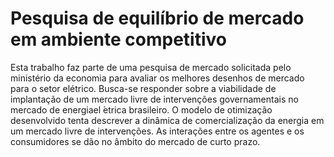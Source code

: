 # Pesquisa de equilíbrio de mercado em ambiente competitivo

Esta trabalho faz parte de uma pesquisa de mercado solicitada pelo ministério da economia para avaliar os melhores desenhos de mercado para o setor elétrico. Busca-se responder sobre a viabilidade de implantação de um mercado livre de intervenções governamentais no mercado de energiael ́etrica brasileiro. O modelo de otimização desenvolvido tenta descrever a dinâmica de comercialização da energia em um mercado livre de intervenções. As interações entre os agentes e os consumidores se dão no âmbito do mercado de curto prazo.